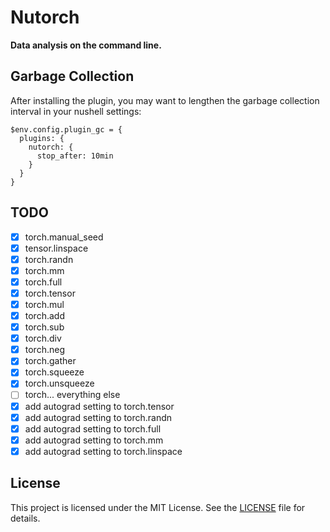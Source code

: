 # Nutorch

**Data analysis on the command line.**

## Garbage Collection

After installing the plugin, you may want to lengthen the garbage collection
interval in your nushell settings:

```nu
$env.config.plugin_gc = {
  plugins: {
    nutorch: {
      stop_after: 10min
    }
  }
}
```

## TODO

- [x] torch.manual_seed
- [x] tensor.linspace
- [x] torch.randn
- [x] torch.mm
- [x] torch.full
- [x] torch.tensor
- [x] torch.mul
- [x] torch.add
- [x] torch.sub
- [x] torch.div
- [x] torch.neg
- [x] torch.gather
- [x] torch.squeeze
- [x] torch.unsqueeze
- [ ] torch... everything else
- [x] add autograd setting to torch.tensor
- [x] add autograd setting to torch.randn
- [x] add autograd setting to torch.full
- [x] add autograd setting to torch.mm
- [x] add autograd setting to torch.linspace

## License

This project is licensed under the MIT License. See the [LICENSE](LICENSE) file
for details.

